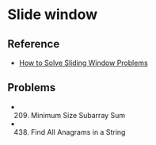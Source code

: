 # Slide window

## Reference
- [How to Solve Sliding Window Problems](https://medium.com/outco/how-to-solve-sliding-window-problems-28d67601a66)

## Problems
- 209. Minimum Size Subarray Sum
- 438. Find All Anagrams in a String





